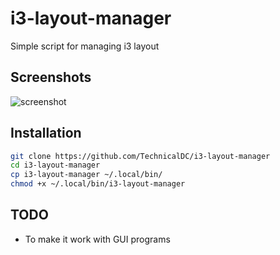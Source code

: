 # i3-layout-manager
Simple script for managing i3 layout

## Screenshots
![screenshot](https://github.com/TechnicalDC/i3-layout-manager/blob/main/images/output.gif)

## Installation
```bash
git clone https://github.com/TechnicalDC/i3-layout-manager
cd i3-layout-manager
cp i3-layout-manager ~/.local/bin/
chmod +x ~/.local/bin/i3-layout-manager
```

## TODO
- To make it work with GUI programs

